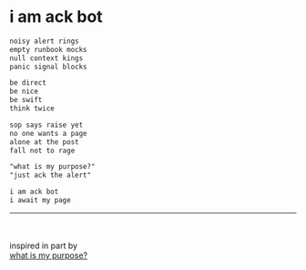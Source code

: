 # i am ack bot

```txt
noisy alert rings
empty runbook mocks
null context kings
panic signal blocks

be direct
be nice
be swift
think twice

sop says raise yet
no one wants a page
alone at the post
fall not to rage

"what is my purpose?"
"just ack the alert"

i am ack bot
i await my page
```

---
\
\
inspired in part by\
[what is my purpose?](https://www.reddit.com/r/rickandmorty/comments/5lkswq/whats_youre_absolute_favorite_scene_line_or/)
